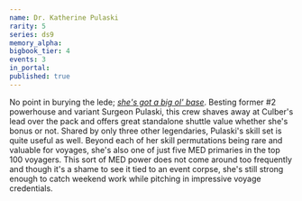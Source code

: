 ```yaml
---
name: Dr. Katherine Pulaski
rarity: 5
series: ds9
memory_alpha:
bigbook_tier: 4
events: 3
in_portal:
published: true
---
```


No point in burying the lede; [_she's got a big ol' base_](https://www.youtube.com/watch?v=7PCkvCPvDXk). Besting former #2 powerhouse and variant Surgeon Pulaski, this crew shaves away at Culber's lead over the pack and offers great standalone shuttle value whether she's bonus or not. Shared by only three other legendaries, Pulaski's skill set is quite useful as well. Beyond each of her skill permutations being rare and valuable for voyages, she's also one of just five MED primaries in the top 100 voyagers. This sort of MED power does not come around too frequently and though it's a shame to see it tied to an event corpse, she's still strong enough to catch weekend work while pitching in impressive voyage credentials.
